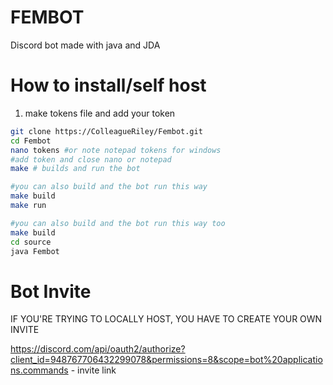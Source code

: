 # FEMBOT
Discord bot made with java and JDA 

# How to install/self host
1) make tokens file and add your token

```sh
git clone https://ColleagueRiley/Fembot.git
cd Fembot
nano tokens #or note notepad tokens for windows
#add token and close nano or notepad
make # builds and run the bot

#you can also build and the bot run this way 
make build
make run

#you can also build and the bot run this way too
make build
cd source
java Fembot 
```

# Bot Invite 
IF YOU'RE TRYING TO LOCALLY HOST, YOU HAVE TO CREATE YOUR OWN INVITE

https://discord.com/api/oauth2/authorize?client_id=948767706432299078&permissions=8&scope=bot%20applications.commands - invite link